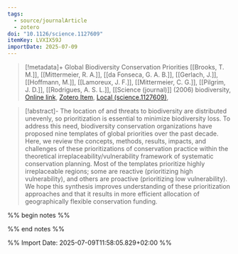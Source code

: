 ```yaml
---
tags:
  - source/journalArticle
  - zotero
doi: "10.1126/science.1127609"
itemKey: LVXIX59J
importDate: 2025-07-09
---
```

>[!metadata]+
> Global Biodiversity Conservation Priorities
> [[Brooks, T. M.]], [[Mittermeier, R. A.]], [[da Fonseca, G. A. B.]], [[Gerlach, J.]], [[Hoffmann, M.]], [[Lamoreux, J. F.]], [[Mittermeier, C. G.]], [[Pilgrim, J. D.]], [[Rodrigues, A. S. L.]], 
> [[Science (journal)]] (2006)
> biodiversity, 
> [Online link](https://www.science.org/doi/10.1126/science.1127609), [Zotero Item](zotero://select/library/items/LVXIX59J), [Local (science.1127609)](file://C:/Users/aburg/Documents/references/zotero/storage/U6P8PP5B/science.1127609.pdf), 

>[!abstract]-
>The location of and threats to biodiversity are distributed unevenly, so prioritization is essential to minimize biodiversity loss. To address this need, biodiversity conservation organizations have proposed nine templates of global priorities over the past decade. Here, we review the concepts, methods, results, impacts, and challenges of these prioritizations of conservation practice within the theoretical irreplaceability/vulnerability framework of systematic conservation planning. Most of the templates prioritize highly irreplaceable regions; some are reactive (prioritizing high vulnerability), and others are proactive (prioritizing low vulnerability). We hope this synthesis improves understanding of these prioritization approaches and that it results in more efficient allocation of geographically flexible conservation funding.

%% begin notes %%

%% end notes %%

%% Import Date: 2025-07-09T11:58:05.829+02:00 %%
